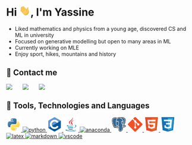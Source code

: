 <!-- **mdeboute/mdeboute** is a ✨ _special_ ✨ repository because its `README.md` (this file) appears on your GitHub profile. -->

# Hi <img src="https://raw.githubusercontent.com/ABSphreak/ABSphreak/master/gifs/Hi.gif" width="30px">, I'm Yassine 

- Liked mathematics and physics from a young age, discovered CS and ML in university
- Focused on generative modelling but open to many areas in ML
- Currently working on MLE
- Enjoy sport, hikes, mountains and history  


## 📧 Contact me
<a href="https://www.linkedin.com/in/yassine-maziane-a8540a290//"><img align="left" width=44px src="https://cdn.jsdelivr.net/npm/simple-icons@v3/icons/linkedin.svg"/></a>

<a href="https://github.com/yass43/"><img align="left" width=44px src="https://cdn.jsdelivr.net/npm/simple-icons@v3/icons/github.svg"/></a>

<a href="mailto:yassinemaziane7@gmail.com"><img align="left" width=44px src="https://cdn.jsdelivr.net/npm/simple-icons@3.13.0/icons/gmail.svg"/></a>



<br>

## 🔮 Tools, Technologies and Languages
<p align="left"> <a href="https://www.python.org" target="_blank"> <img src="https://raw.githubusercontent.com/devicons/devicon/master/icons/python/python-original.svg" alt="python" width="40" height="40"/> </a>
<a href="https://pytorch.org/" target="_blank"> <img src="https://raw.githubusercontent.com/pytorch/pytorch/master/docs/source/_static/img/pytorch-logo-dark.png" alt="python" width="200" height="40"/> </a>
 <a href="https://www.cprogramming.com/" target="_blank"> <img src="https://raw.githubusercontent.com/devicons/devicon/master/icons/c/c-original.svg" alt="c" width="40" height="40"/> </a> <a href="https://www.java.com" target="_blank"> <img src="https://raw.githubusercontent.com/devicons/devicon/master/icons/java/java-original.svg" alt="java" width="40" height="40"/> </a>  <a href="https://www.anaconda.com" target="_blank"> <img src="https://raw.githubusercontent.com/simple-icons/simple-icons/develop/icons/anaconda.svg" alt="anaconda" width="40" height="40"/> </a>  <a href="https://www.postgresql.org" target="_blank"> <img src="https://raw.githubusercontent.com/devicons/devicon/master/icons/postgresql/postgresql-original.svg" alt="postgresql" width="40" height="40"/> </a> <a href="https://git-scm.com" target="_blank"> <img src="https://raw.githubusercontent.com/devicons/devicon/master/icons/git/git-original.svg" alt="git" width="40" height="40"/> </a> <a href="https://html.spec.whatwg.org" target="_blank"> <img src="https://raw.githubusercontent.com/devicons/devicon/master/icons/html5/html5-original.svg" alt="html5" width="40" height="40"/> </a> <a href="https://www.w3.org/Style/CSS/" target="_blank"> <img src="https://raw.githubusercontent.com/devicons/devicon/master/icons/css3/css3-original.svg" alt="css3" width="40" height="40"/> </a>
<a href="https://www.latex-project.org" target="_blank"> <img src="https://raw.githubusercontent.com/simple-icons/simple-icons/develop/icons/latex.svg" alt="latex" width="40" height="40"/> </a> <a href="https://www.markdownguide.org" target="_blank"> <img src="https://raw.githubusercontent.com/simple-icons/simple-icons/develop/icons/markdown.svg" alt="markdown" width="40" height="40"/> </a> <a href="https://code.visualstudio.com/" target="_blank"> <img src="https://upload.wikimedia.org/wikipedia/commons/thumb/9/9a/Visual_Studio_Code_1.35_icon.svg/1200px-Visual_Studio_Code_1.35_icon.svg.png" alt="vscode" width="40" height="40"/> </a> <a href="https://atom.io" target="_blank"> 


